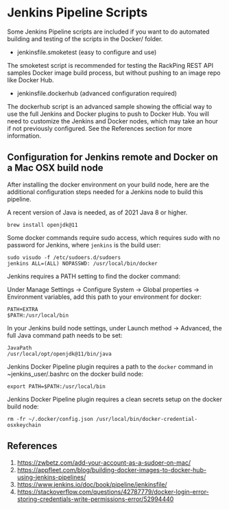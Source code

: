 # Jenkins Pipeline Scripts

Some Jenkins Pipeline scripts are included if you want to do automated building and testing of the scripts in the Docker/ folder.

* jenkinsfile.smoketest (easy to configure and use)

The smoketest script is recommended for testing the RackPing REST API samples Docker image build process, but without pushing to an image repo like Docker Hub.

* jenkinsfile.dockerhub (advanced configuration required)

The dockerhub script is an advanced sample showing the official way to use the full Jenkins and Docker plugins to push to Docker Hub. You will need to customize the Jenkins and Docker nodes, which may take an hour if not previously configured. See the References section for more information.

## Configuration for Jenkins remote and Docker on a Mac OSX build node

After installing the docker environment on your build node, here are the additional configuration steps needed for a Jenkins node to build this pipeline.

A recent version of Java is needed, as of 2021 Java 8 or higher.

```
brew install openjdk@11
```

Some docker commands require sudo access, which requires sudo with no password for Jenkins, where `jenkins` is the build user:
```
sudo visudo -f /etc/sudoers.d/sudoers
jenkins ALL=(ALL) NOPASSWD: /usr/local/bin/docker
```

Jenkins requires a PATH setting to find the docker command:

Under Manage Settings -> Configure System -> Global properties -> Environment variables, add this path to your environment for docker:

```
PATH+EXTRA
$PATH:/usr/local/bin
```

In your Jenkins build node settings, under Launch method -> Advanced, the full Java command path needs to be set:
```
JavaPath
/usr/local/opt/openjdk@11/bin/java
```

Jenkins Docker Pipeline plugin requires a path to the `docker` command in ~jenkins_user/.bashrc on the docker build node:
```
export PATH=$PATH:/usr/local/bin
```

Jenkins Docker Pipeline plugin requires a clean secrets setup on the docker build node:
```
rm -fr ~/.docker/config.json /usr/local/bin/docker-credential-osxkeychain
```

## References

1. https://zwbetz.com/add-your-account-as-a-sudoer-on-mac/
1. https://appfleet.com/blog/building-docker-images-to-docker-hub-using-jenkins-pipelines/
1. https://www.jenkins.io/doc/book/pipeline/jenkinsfile/
1. https://stackoverflow.com/questions/42787779/docker-login-error-storing-credentials-write-permissions-error/52994440
